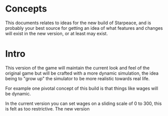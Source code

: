 # Concepts

This documents relates to ideas for the new build of Starpeace, and is probably your best source for getting an idea of what
features and changes will exist in the new version, or at least may exist.

# Intro

This version of the game will maintain the current look and feel of the original game but will be crafted with a more dynamic
simulation, the idea being to "grow up" the simulator to be more realistic towards real life.

For example one pivotal concept of this build is that things like wages will be dynamic.

In the current version you can set wages on a sliding scale of 0 to 300, this is felt as too restrictive.
  The new version
